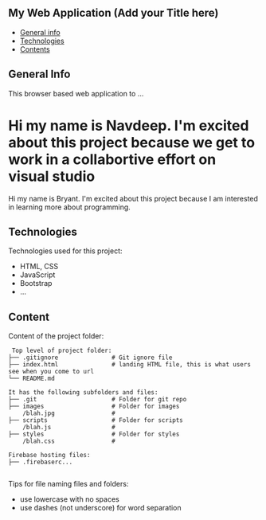 ## My Web Application (Add your Title here)

* [General info](#general-info)
* [Technologies](#technologies)
* [Contents](#content)

## General Info
This browser based web application to ...
# Hi my name is Navdeep. I'm excited about this project because we get to work in a collabortive effort on visual studio
Hi my name is Bryant. I'm excited about this project because I am interested in learning more about programming.
	
## Technologies
Technologies used for this project:
* HTML, CSS
* JavaScript
* Bootstrap 
* ...
	
## Content
Content of the project folder:

```
 Top level of project folder: 
├── .gitignore               # Git ignore file
├── index.html               # landing HTML file, this is what users see when you come to url
└── README.md

It has the following subfolders and files:
├── .git                     # Folder for git repo
├── images                   # Folder for images
    /blah.jpg                # 
├── scripts                  # Folder for scripts
    /blah.js                 # 
├── styles                   # Folder for styles
    /blah.css                # 

Firebase hosting files: 
├── .firebaserc...


```

Tips for file naming files and folders:
* use lowercase with no spaces
* use dashes (not underscore) for word separation

